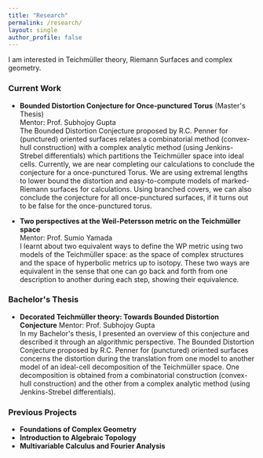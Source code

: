 ```yaml
---
title: "Research"
permalink: /research/
layout: single
author_profile: false
---
```


I am interested in Teichmüller theory, Riemann Surfaces and complex geometry.

### Current Work
- **Bounded Distortion Conjecture for Once-punctured Torus**
  (Master's Thesis) <br>
  Mentor: Prof. Subhojoy Gupta<br>
  The Bounded Distortion Conjecture proposed by R.C. Penner for (punctured) oriented surfaces relates a combinatorial method (convex-hull construction) with a complex analytic method (using Jenkins-Strebel differentials) which partitions the Teichmüller space into ideal cells. Currently, we are near completing our calculations to conclude the conjecture for a once-punctured Torus. We are using extremal lengths to lower bound the distortion and easy-to-compute models of marked-Riemann surfaces for calculations. Using branched covers, we can also conclude the conjecture for all once-punctured surfaces, if it turns out to be false for the once-punctured torus.
  
- **Two perspectives at the Weil-Petersson metric on the Teichmüller space**  
  Mentor: Prof. Sumio Yamada<br>
  I learnt about two equivalent ways to define the WP metric using two models of the Teichmüller space: as the space of complex structures and the space of hyperbolic metrics up to isotopy. These two ways are equivalent in the sense that one can go back and forth from one description to another during each step, showing their equivalence. 

### Bachelor's Thesis

- **Decorated Teichmüller theory: Towards Bounded Distortion Conjecture**
  Mentor: Prof. Subhojoy Gupta<br>
  In my Bachelor's thesis, I presented an overview of this conjecture and described it through an algorithmic perspective. The Bounded Distortion Conjecture proposed by R.C. Penner for (punctured) oriented surfaces concerns the distortion during the translation from one model to another model of an ideal-cell decomposition of the Teichmüller space. One decomposition is obtained from a combinatorial construction (convex-hull construction) and the other from a complex analytic method (using Jenkins-Strebel differentials). 
  
### Previous Projects
- **Foundations of Complex Geometry**
- **Introduction to Algebraic Topology**
- **Multivariable Calculus and Fourier Analysis**
   
  
